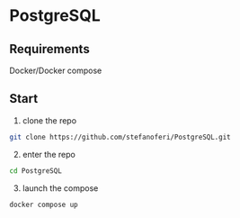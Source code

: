 # PostgreSQL

## Requirements

Docker/Docker compose

## Start

1. clone the repo

```sh
git clone https://github.com/stefanoferi/PostgreSQL.git
```

2. enter the repo

```sh
cd PostgreSQL
```

3. launch the compose

```sh
docker compose up
```
